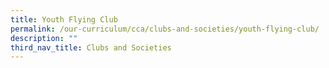 ```yaml
---
title: Youth Flying Club
permalink: /our-curriculum/cca/clubs-and-societies/youth-flying-club/
description: ""
third_nav_title: Clubs and Societies
---
```

